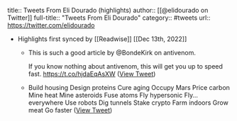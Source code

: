 title:: Tweets From Eli Dourado (highlights)
author:: [[@elidourado on Twitter]]
full-title:: "Tweets From Eli Dourado"
category:: #tweets
url:: https://twitter.com/elidourado

- Highlights first synced by [[Readwise]] [[Dec 13th, 2022]]
	- This is such a good article by @BondeKirk on antivenom.
	  
	  If you know nothing about antivenom, this will get you up to speed fast. https://t.co/hjdaEqAsXW ([View Tweet](https://twitter.com/elidourado/status/1602436731436924933))
	- Build housing
	  Design proteins
	  Cure aging
	  Occupy Mars
	  Price carbon
	  Mine heat
	  Mine asteroids
	  Fuse atoms
	  Fly hypersonic
	  Fly…everywhere
	  Use robots
	  Dig tunnels
	  Stake crypto
	  Farm indoors
	  Grow meat
	  Go faster ([View Tweet](https://twitter.com/elidourado/status/1365358000769269763))